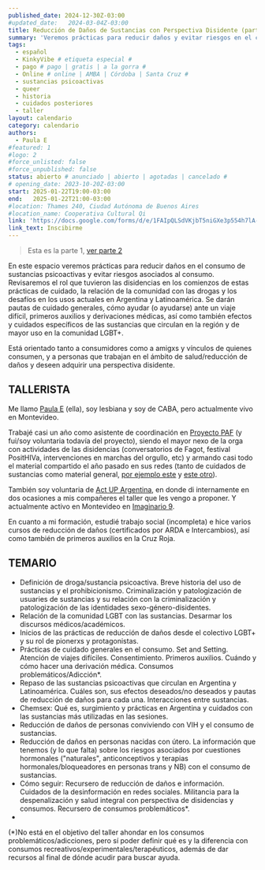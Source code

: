 ```yaml
---
published_date: 2024-12-30Z-03:00
#updated_date:   2024-03-04Z-03:00
title: Reducción de Daños de Sustancias con Perspectiva Disidente (parte 1 de 2)
summary: 'Veremos prácticas para reducir daños y evitar riesgos en el consumo de sustancias psicoactivas. Revisaremos el rol que tuvieron las disidencias en los comienzos de estas prácticas de cuidado, la relación de la comunidad con las drogas y los desafíos en los usos actuales en Argentina y Latinoamérica. Se darán pautas de cuidado generales, cómo ayudar (o ayudarse) ante un viaje difícil, primeros auxilios y derivaciones médicas.'
tags:
  - español
  - KinkyVibe # etiqueta especial #
  - pago # pago | gratis | a la gorra #
  - Online # online | AMBA | Córdoba | Santa Cruz #
  - sustancias psicoactivas
  - queer
  - historia
  - cuidados posteriores
  - taller
layout: calendario
category: calendario
authors:
  - Paula E
#featured: 1
#logo: 2
#force_unlisted: false
#force_unpublished: false
status: abierto # anunciado | abierto | agotadas | cancelado #
# opening_date: 2023-10-20Z-03:00
start: 2025-01-22T19:00-03:00
end:   2025-01-22T21:00-03:00
#location: Thames 240, Ciudad Autónoma de Buenos Aires
#location_name: Cooperativa Cultural Qi
link: 'https://docs.google.com/forms/d/e/1FAIpQLSdVKjbT5niGXe3p554h7lA-bMlljIFy_ch_mDHeMwK8nadzEw/viewform'
link_text: Inscibirme
---
```

> Esta es la parte 1, [ver parte 2](/calendario/taller-reduccion-de-danos-2024-01-parte-2)

En este espacio veremos prácticas para reducir daños en el consumo de sustancias psicoactivas y evitar riesgos asociados al consumo. Revisaremos el rol que tuvieron las disidencias en los comienzos de estas prácticas de cuidado, la relación de la comunidad con las drogas y los desafíos en los usos actuales en Argentina y Latinoamérica. Se darán pautas de cuidado generales, cómo ayudar (o ayudarse) ante un viaje difícil, primeros auxilios y derivaciones médicas, así como también efectos y cuidados específicos de las sustancias que circulan en la región y de mayor uso en la comunidad LGBT+.

Está orientado tanto a consumidores como a amigxs y vínculos de quienes consumen, y a personas que trabajan en el ámbito de salud/reducción de daños y deseen adquirir una perspectiva disidente.

## TALLERISTA
Me llamo [Paula E](https://www.instagram.com/tortarepostera) (ella), soy lesbiana y soy de CABA, pero actualmente vivo en Montevideo. 

Trabajé casi un año como asistente de coordinación en [Proyecto PAF](https://www.instagram.com/paf_proyecto/) (y fui/soy voluntaria todavía del proyecto), siendo el mayor nexo de la orga con actividades de las disidencias (conversatorios de Fagot, festival PositHIVa, intervenciones en marchas del orgullo, etc) y armando casi todo el material compartido el año pasado en sus redes (tanto de cuidados de sustancias como material general, [por ejemplo este](https://www.instagram.com/p/CuFP2PILe-J/) y [este otro](https://www.instagram.com/p/Cu71Db3vKLj)).

También soy voluntaria de [Act UP Argentina](https://www.instagram.com/actup.ar/), en donde di internamente en dos ocasiones a mis compañeres el taller que les vengo a proponer. Y actualmente activo en Montevideo en [Imaginario 9](https://www.instagram.com/imaginario_nueve/).

En cuanto a mi formación, estudié trabajo social (incompleta) e hice varios cursos de reducción de daños (certificados por ARDA e Intercambios), así como también de primeros auxilios en la Cruz Roja.

## TEMARIO
- Definición de droga/sustancia psicoactiva. Breve historia del uso de sustancias y el prohibicionismo. Criminalización y patologización de usuaries de sustancias y su relación con la criminalización y patologización de las identidades sexo-género-disidentes.
- Relación de la comunidad LGBT con las sustancias. Desarmar los discursos médicos/académicos.
- Inicios de las prácticas de reducción de daños desde el colectivo LGBT+ y su rol de pionerxs y protagonistas.
- Prácticas de cuidado generales en el consumo. Set and Setting. Atención de viajes difíciles. Consentimiento. Primeros auxilios. Cuándo y cómo hacer una derivación médica. Consumos problemáticos/Adicción*.
- Repaso de las sustancias psicoactivas que circulan en Argentina y Latinoamérica. Cuáles son, sus efectos deseados/no deseados y pautas de reducción de daños para cada una. Interacciones entre sustancias.
- Chemsex: Qué es, surgimiento y prácticas en Argentina y cuidados con las sustancias más utilizadas en las sesiones.
- Reducción de daños de personas conviviendo con VIH y el consumo de sustancias.
- Reducción de daños en personas nacidas con útero. La información que tenemos (y lo que falta) sobre los riesgos asociados por cuestiones hormonales ("naturales", anticonceptivos y terapias hormonales/bloqueadores en personas trans y NB) con el consumo de sustancias.
- Cómo seguir: Recursero de reducción de daños e información. Cuidados de la desinformación en redes sociales. Militancia para la despenalización y salud integral con perspectiva de disidencias y consumos. Recursero de consumos problemáticos*.
- 
(*)No está en el objetivo del taller ahondar en los consumos problemáticos/adicciones, pero sí poder definir qué es y la diferencia con consumos recreativos/experimentales/terapéuticos, además de dar recursos al final de dónde acudir para buscar ayuda.